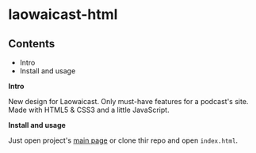 # laowaicast-html

## Contents
* Intro
* Install and usage

**Intro**

New design for Laowaicast. Only must-have features for a podcast's site. 
Made with HTML5 & CSS3 and a little JavaScript.

**Install and usage**

Just open project's [main page](https://mayuxi.github.io/laowaicast-html/) or clone thir repo and open ``index.html``.